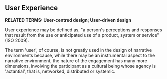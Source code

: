 ## User Experience

**RELATED TERMS: User-centred design; User-driven design**

User experience may be defined as, "a person's perceptions and responses that result from the use or anticipated use of a product, system or service" (ISO 2009).

The term 'user', of course, is not greatly used in the design of narrative environments because, while there may be an instrumental aspect to the narrative environment, the nature of the engagement has many more dimensions, involving the participant as a cultural being whose agency is 'actantial', that is, networked,  distributed or systemic.
